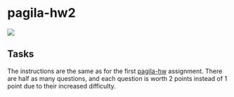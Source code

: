 # pagila-hw2
[![](https://github.com/Asanchez2112/pagila-hw2/workflows/tests/badge.svg)](https://github.com/Asanchez2112/pagila-hw2/actions?query=workflow%3Atests)


## Tasks

The instructions are the same as for the first [pagila-hw](https://github.com/mikeizbicki/pagila-hw) assignment.
There are half as many questions, and each question is worth 2 points instead of 1 point due to their increased difficulty.
